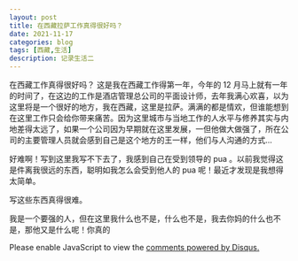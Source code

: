 ```yaml
---
layout: post
title: 在西藏拉萨工作真得很好吗？
date: 2021-11-17
categories: blog
tags: [西藏,生活]
description: 记录生活二
---
```


在西藏工作真得很好吗？ 这是我在西藏工作得第一年，今年的 12 月马上就有一年的时间了，在这边的工作是酒店管理总公司的平面设计师，去年我满心欢喜，以为这里将是一个很好的地方，我在西藏，这里是拉萨。满满的都是情欢，但谁能想到在这里工作只会给你带来痛苦。因为这里城市与当地工作的人水平与修养其实与内地差得太远了，如果一个公司因为早期就在这里发展，一但他做大做强了，所在公司的主要管理人员就会感到自己是这个地方的王一样，他们与人沟通的方式...

好难啊！写到这里我写不下去了，我感到自己在受到领导的 pua 。以前我觉得这是件离我很远的东西，聪明如我怎么会受到他人的 pua 呢！最近才发现是我想得太简单。

写这些东西真得很难。

我是一个要强的人，但在这里我什么也不是，什么也不是，我去你妈的什么也不是，那他又是什么呢！你真的


<script id="dsq-count-scr" src="//www.ba7khk.disqus.com/count.js" async></script>

<div id="disqus_thread"></div>
<script>

/**
*  RECOMMENDED CONFIGURATION VARIABLES: EDIT AND UNCOMMENT THE SECTION BELOW TO INSERT DYNAMIC VALUES FROM YOUR PLATFORM OR CMS.
*  LEARN WHY DEFINING THESE VARIABLES IS IMPORTANT: https://disqus.com/admin/universalcode/#configuration-variables*/
/*
var disqus_config = function () {
this.page.url = PAGE_URL;  // Replace PAGE_URL with your page's canonical URL variable
this.page.identifier = PAGE_IDENTIFIER; // Replace PAGE_IDENTIFIER with your page's unique identifier variable
};
*/
(function() { // DON'T EDIT BELOW THIS LINE
var d = document, s = d.createElement('script');
s.src = 'https://www.ba7khk.disqus.com/embed.js';
s.setAttribute('data-timestamp', +new Date());
(d.head || d.body).appendChild(s);
})();
</script>
<noscript>Please enable JavaScript to view the <a href="https://disqus.com/?ref_noscript">comments powered by Disqus.</a></noscript>






